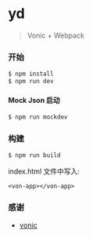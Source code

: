 # yd

> Vonic + Webpack

### 开始
```bash
$ npm install
$ npm run dev

```


#### Mock Json 启动

```bash
$ npm run mockdev

```


### 构建
```bash
$ npm run build
```

index.html 文件中写入:

	<von-app></von-app>

### 感谢

* [vonic](https://github.com/wangdahoo/vonic)
